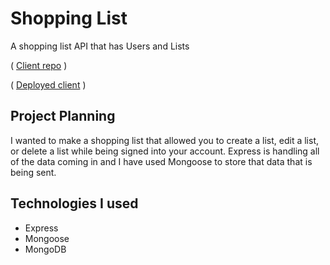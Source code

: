 # Shopping List

A shopping list API that has Users and Lists

( [Client repo](https://github.com/brhukee/shopping-list-client) )

( [Deployed client](https://brhukee.github.io/shopping-list-client/) )

## Project Planning
I wanted to make a shopping list that allowed you to create a list, edit a list,
or delete a list while being signed into your account. Express is handling all
of the data coming in and I have used Mongoose to store that data that is being
sent.

## Technologies I used
+   Express
+   Mongoose
+   MongoDB
